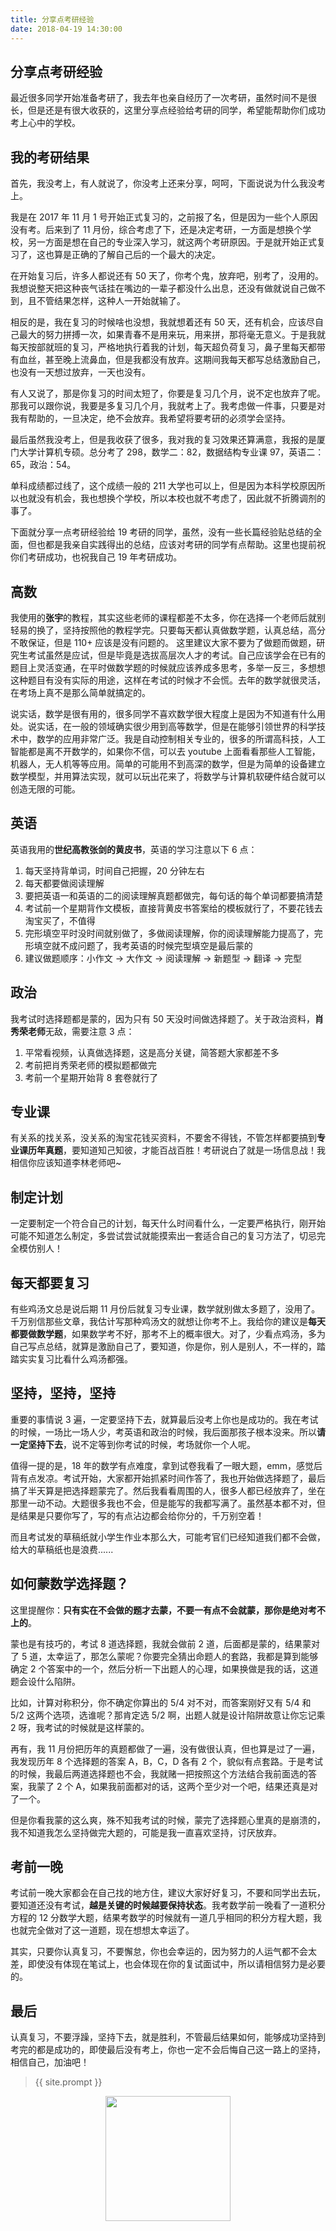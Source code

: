 ```yaml
---
title: 分享点考研经验
date: 2018-04-19 14:30:00
---
```

## 分享点考研经验
最近很多同学开始准备考研了，我去年也亲自经历了一次考研，虽然时间不是很长，但是还是有很大收获的，这里分享点经验给考研的同学，希望能帮助你们成功考上心中的学校。

## 我的考研结果
首先，我没考上，有人就说了，你没考上还来分享，呵呵，下面说说为什么我没考上。

我是在 2017 年 11 月 1 号开始正式复习的，之前报了名，但是因为一些个人原因没有考。后来到了 11 月份，综合考虑了下，还是决定考研，一方面是想换个学校，另一方面是想在自己的专业深入学习，就这两个考研原因。于是就开始正式复习了，这也算是正确的了解自己后的一个最大的决定。

在开始复习后，许多人都说还有 50 天了，你考个鬼，放弃吧，别考了，没用的。我想说整天把这种丧气话挂在嘴边的一辈子都没什么出息，还没有做就说自己做不到，且不管结果怎样，这种人一开始就输了。

相反的是，我在复习的时候啥也没想，我就想着还有 50 天，还有机会，应该尽自己最大的努力拼搏一次，如果青春不是用来玩，用来拼，那将毫无意义。于是我就每天按部就班的复习，严格地执行着我的计划，每天超负荷复习，鼻子里每天都带有血丝，甚至晚上流鼻血，但是我都没有放弃。这期间我每天都写总结激励自己，也没有一天想过放弃，一天也没有。

有人又说了，那是你复习的时间太短了，你要是复习几个月，说不定也放弃了呢。那我可以跟你说，我要是多复习几个月，我就考上了。我考虑做一件事，只要是对我有帮助的，一旦决定，绝不会放弃。我希望将要考研的必须学会坚持。

最后虽然我没考上，但是我收获了很多，我对我的复习效果还算满意，我报的是厦门大学计算机专硕。总分考了 298，数学二：82，数据结构专业课 97，英语二：65，政治：54。

单科成绩都过线了，这个成绩一般的 211 大学也可以上，但是因为本科学校原因所以也就没有机会，我也想换个学校，所以本校也就不考虑了，因此就不折腾调剂的事了。

下面就分享一点考研经验给 19 考研的同学，虽然，没有一些长篇经验贴总结的全面，但也都是我亲自实践得出的总结，应该对考研的同学有点帮助。这里也提前祝你们考研成功，也祝我自己 19 年考研成功。

## 高数
我使用的**张宇**的教程，其实这些老师的课程都差不太多，你在选择一个老师后就别轻易的换了，坚持按照他的教程学完。只要每天都认真做数学题，认真总结，高分不敢保证，但是 110+ 应该是没有问题的。
这里建议大家不要为了做题而做题，研究生考试虽然是应试，但是毕竟是选拔高层次人才的考试。自己应该学会在已有的题目上灵活变通，在平时做数学题的时候就应该养成多思考，多举一反三，多想想这种题目有没有实际的用途，这样在考试的时候才不会慌。去年的数学就很灵活，在考场上真不是那么简单就搞定的。

说实话，数学是很有用的，很多同学不喜欢数学很大程度上是因为不知道有什么用处。说实话，在一般的领域确实很少用到高等数学，但是在能够引领世界的科学技术中，数学的应用非常广泛。我是自动控制相关专业的，很多的所谓高科技，人工智能都是离不开数学的，如果你不信，可以去 youtube 上面看看那些人工智能，机器人，无人机等等应用。简单的可能用不到高深的数学，但是为简单的设备建立数学模型，并用算法实现，就可以玩出花来了，将数学与计算机软硬件结合就可以创造无限的可能。



## 英语

英语我用的**世纪高教张剑的黄皮书**，英语的学习注意以下 6 点：

1. 每天坚持背单词，时间自己把握，20 分钟左右
2. 每天都要做阅读理解
3. 要把英语一和英语的二的阅读理解真题都做完，每句话的每个单词都要搞清楚
4. 考试前一个星期背作文模板，直接背黄皮书答案给的模板就行了，不要花钱去淘宝买了，不值得
5. 完形填空平时没时间就别做了，多做阅读理解，你的阅读理解能力提高了，完形填空就不成问题了，我考英语的时候完型填空是最后蒙的
6. 建议做题顺序：小作文 -> 大作文 -> 阅读理解 -> 新题型 -> 翻译 -> 完型

## 政治
我考试时选择题都是蒙的，因为只有 50 天没时间做选择题了。关于政治资料，**肖秀荣老师**无敌，需要注意 3 点：

1. 平常看视频，认真做选择题，这是高分关键，简答题大家都差不多
2. 考前把肖秀荣老师的模拟题都做完
3. 考前一个星期开始背 8 套卷就行了


## 专业课
有关系的找关系，没关系的淘宝花钱买资料，不要舍不得钱，不管怎样都要搞到**专业课历年真题**，要知道知己知彼，才能百战百胜！考研说白了就是一场信息战！我相信你应该知道李林老师吧~


## 制定计划
一定要制定一个符合自己的计划，每天什么时间看什么，一定要严格执行，刚开始可能不知道怎么制定，多尝试尝试就能摸索出一套适合自己的复习方法了，切忌完全模仿别人！

## 每天都要复习

有些鸡汤文总是说后期 11 月份后就复习专业课，数学就别做太多题了，没用了。千万别信那些文章，我估计写那种鸡汤文的就想让你考不上。我给你的建议是**每天都要做数学题**，如果数学考不好，那考不上的概率很大。对了，少看点鸡汤，多为自己写点总结，就算是激励自己了，要知道，你是你，别人是别人，不一样的，踏踏实实复习比看什么鸡汤都强。



## 坚持，坚持，坚持

重要的事情说 3 遍，一定要坚持下去，就算最后没考上你也是成功的。我在考试的时候，一场比一场人少，考英语和政治的时候，我后面那孩子根本没来。所以**请一定坚持下去**，说不定等到你考试的时候，考场就你一个人呢。

值得一提的是，18 年的数学有点难度，拿到试卷我看了一眼大题，emm，感觉后背有点发凉。考试开始，大家都开始抓紧时间作答了，我也开始做选择题了，最后搞了半天算是把选择题蒙完了。然后我看看周围的人，很多人都已经放弃了，坐在那里一动不动。大题很多我也不会，但是能写的我都写满了。虽然基本都不对，但是结果是只要你写了，写的有点沾边都会给你分的，千万别空着！

而且考试发的草稿纸就小学生作业本那么大，可能考官们已经知道我们都不会做，给大的草稿纸也是浪费......

## 如何蒙数学选择题？

这里提醒你：**只有实在不会做的题才去蒙，不要一有点不会就蒙，那你是绝对考不上的**。

蒙也是有技巧的，考试 8 道选择题，我就会做前 2 道，后面都是蒙的，结果蒙对了 5 道，太幸运了，那怎么蒙呢？你要完全猜出命题人的套路，我都是算到能够确定 2 个答案中的一个，然后分析一下出题人的心理，如果换做是我的话，这道题会设什么陷阱。

比如，计算对称积分，你不确定你算出的 5/4 对不对，而答案刚好又有 5/4 和 5/2 这两个选项，选谁呢？那肯定选 5/2 啊，出题人就是设计陷阱故意让你忘记乘 2 呀，我考试的时候就是这样蒙的。

再有，我 11 月份把历年的真题都做了一遍，没有做很认真，但也算是过了一遍，我发现历年 8 个选择题的答案 A，B，C，D 各有 2 个，貌似有点套路。于是考试的时候，我最后两道选择题也不会，我就赌一把按照这个方法结合我前面选的答案，我蒙了 2 个 A，如果我前面都对的话，这两个至少对一个吧，结果还真是对了一个。

但是你看我蒙的这么爽，殊不知我考试的时候，蒙完了选择题心里真的是崩溃的，我不知道我怎么坚持做完大题的，可能是我一直喜欢坚持，讨厌放弃。



## 考前一晚

考试前一晚大家都会在自己找的地方住，建议大家好好复习，不要和同学出去玩，要知道还没有考试，**越是关键的时候越要保持状态**。我考数学前一晚看了一道积分方程的 12 分数学大题，结果考数学的时候就有一道几乎相同的积分方程大题，我也就完全做对了这一道题，现在想想太幸运了。

其实，只要你认真复习，不要懈怠，你也会幸运的，因为努力的人运气都不会太差，即使没有体现在笔试上，也会体现在你的复试面试中，所以请相信努力是必要的。


## 最后
认真复习，不要浮躁，坚持下去，就是胜利，不管最后结果如何，能够成功坚持到考完的都是成功的，即使最后没有考上，你也一定不会后悔自己这一路上的坚持，相信自己，加油吧！

> {{ site.prompt }}

<div  align="center">
<img src="http://cdeveloper.cn/images/wechart.jpg" width = "200" height = "200"/>
